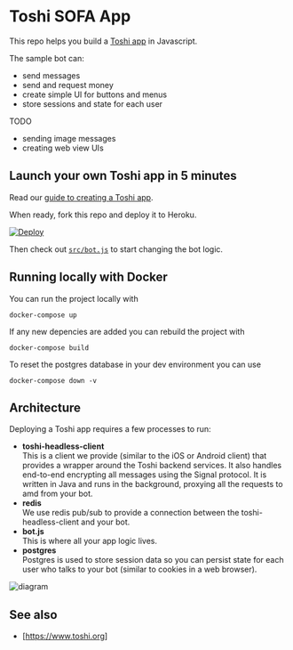 # Toshi SOFA App

This repo helps you build a [Toshi app](https://www.toshi.org) in Javascript.

The sample bot can:

* send messages
* send and request money
* create simple UI for buttons and menus
* store sessions and state for each user

TODO

* sending image messages
* creating web view UIs

## Launch your own Toshi app in 5 minutes

Read our [guide to creating a Toshi app](http://developers.toshi.org/docs/creating-a-token-app).

When ready, fork this repo and deploy it to Heroku.

[![Deploy](https://www.herokucdn.com/deploy/button.svg)](https://heroku.com/deploy)

Then check out [`src/bot.js`](src/bot.js) to start changing the bot logic.

## Running locally with Docker

You can run the project locally with

```
docker-compose up
```

If any new depencies are added you can rebuild the project with

```
docker-compose build
```

To reset the postgres database in your dev environment you can use

```
docker-compose down -v
```

## Architecture

Deploying a Toshi app requires a few processes to run:

* **toshi-headless-client**<br>
  This is a client we provide (similar to the iOS or Android client) that provides a wrapper around the Toshi backend services. It also handles end-to-end encrypting all messages using the Signal protocol. It is written in Java and runs in the background, proxying all the requests to amd from your bot.
* **redis**<br>
  We use redis pub/sub to provide a connection between the toshi-headless-client and your bot.
* **bot.js**<br>
  This is where all your app logic lives.
* **postgres**<br>
  Postgres is used to store session data so you can persist state for each user who talks to your bot (similar to cookies in a web browser).

![diagram](docs/images/app-architecture.png)

## See also

* [https://www.toshi.org]

